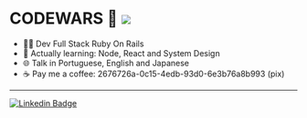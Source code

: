<h1>
  CODEWARS 🥋
  <img src="https://www.codewars.com/users/0rientd/badges/small">
</h1> 

 - 👨‍💻 Dev Full Stack Ruby On Rails
 - 🌱 Actually learning: Node, React and System Design
 - 🌐 Talk in Portuguese, English and Japanese
 - ☕️ Pay me a coffee: 2676726a-0c15-4edb-93d0-6e3b76a8b993 (pix)

----------
[![Linkedin Badge](https://img.shields.io/badge/-LinkedIn-blue?style=flat-square&logo=Linkedin&logoColor=white&link=https://www.linkedin.com/in/carlos-0rientd-henrique-dev/)](https://www.linkedin.com/in/carlos-0rientd-henrique-dev/)
